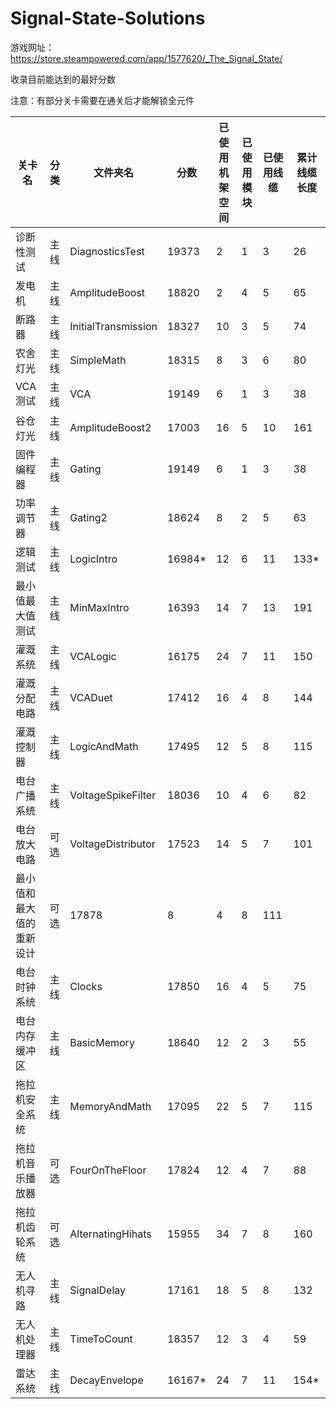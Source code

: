 # Signal-State-Solutions

游戏网址：https://store.steampowered.com/app/1577620/_The_Signal_State/

收录目前能达到的最好分数

注意：有部分关卡需要在通关后才能解锁全元件

|关卡名|分类|文件夹名|分数|已使用机架空间|已使用模块|已使用线缆|累计线缆长度|
|---|---|---|---|---|---|---|---|
|诊断性测试|主线|DiagnosticsTest|19373|2|1|3|26|
|发电机|主线|AmplitudeBoost|18820|2|4|5|65|
|断路器|主线|InitialTransmission|18327|10|3|5|74|
|农舍灯光|主线|SimpleMath|18315|8|3|6|80|
|VCA测试|主线|VCA|19149|6|1|3|38|
|谷仓灯光|主线|AmplitudeBoost2|17003|16|5|10|161|
|固件编程器|主线|Gating|19149|6|1|3|38|
|功率调节器|主线|Gating2|18624|8|2|5|63|
|逻辑测试|主线|LogicIntro|16984*|12|6|11|133*|
|最小值最大值测试|主线|MinMaxIntro|16393|14|7|13|191|
|灌溉系统|主线|VCALogic|16175|24|7|11|150|
|灌溉分配电路|主线|VCADuet|17412|16|4|8|144|
|灌溉控制器|主线|LogicAndMath|17495|12|5|8|115|
|电台广播系统|主线|VoltageSpikeFilter|18036|10|4|6|82|
|电台放大电路|可选|VoltageDistributor|17523|14|5|7|101|
|最小值和最大值的重新设计|可选|17878|8|4|8|111|
|电台时钟系统|主线|Clocks|17850|16|4|5|75|
|电台内存缓冲区|主线|BasicMemory|18640|12|2|3|55|
|拖拉机安全系统|主线|MemoryAndMath|17095|22|5|7|115|
|拖拉机音乐播放器|可选|FourOnTheFloor|17824|12|4|7|88|
|拖拉机齿轮系统|可选|AlternatingHihats|15955|34|7|8|160|
|无人机寻路|主线|SignalDelay|17161|18|5|8|132|
|无人机处理器|主线|TimeToCount|18357|12|3|4|59|
|雷达系统|主线|DecayEnvelope|16167*|24|7|11|154*|
